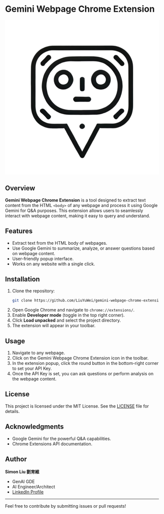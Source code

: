 # Gemini Webpage Chrome Extension

![Logo](icon.png)

## Overview

**Gemini Webpage Chrome Extension** is a tool designed to extract text content from the HTML `<body>` of any webpage and process it using Google Gemini for Q&A purposes. This extension allows users to seamlessly interact with webpage content, making it easy to query and understand.

## Features

- Extract text from the HTML body of webpages.
- Use Google Gemini to summarize, analyze, or answer questions based on webpage content.
- User-friendly popup interface.
- Works on any website with a single click.

## Installation

1. Clone the repository:
   ```bash
   git clone https://github.com/LiuYuWei/gemini-webpage-chrome-extension.git
   ```
2. Open Google Chrome and navigate to `chrome://extensions/`.
3. Enable **Developer mode** (toggle in the top right corner).
4. Click **Load unpacked** and select the project directory.
5. The extension will appear in your toolbar.

## Usage

1. Navigate to any webpage.
2. Click on the Gemini Webpage Chrome Extension icon in the toolbar.
3. In the extension popup, click the round button in the bottom-right corner to set your API Key.
4. Once the API Key is set, you can ask questions or perform analysis on the webpage content.

## License

This project is licensed under the MIT License. See the [LICENSE](LICENSE) file for details.

## Acknowledgments

- Google Gemini for the powerful Q&A capabilities.
- Chrome Extensions API documentation.

## Author

**Simon Liu 劉育維**  
- GenAI GDE  
- AI Engineer/Architect  
- [LinkedIn Profile](https://linkedin.com/feed/simonliuyuwei)

---

Feel free to contribute by submitting issues or pull requests!
